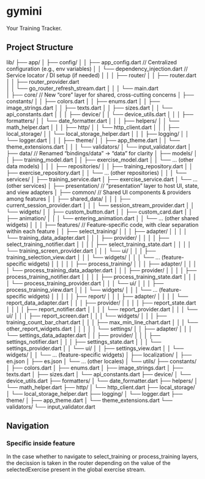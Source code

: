 # gymini

Your Training Tracker.

## Project Structure
lib/
├── app/
│   ├── config/
│   │   ├── app_config.dart         // Centralized configuration (e.g., env variables)
│   │   └── dependency_injection.dart  // Service locator / DI setup (if needed)
│   │
│   ├── router/
│   │   ├── router.dart             
│   │   ├── router_provider.dart    
│   │   └── go_router_refresh_stream.dart 
│   │
│   └── main.dart                   
│
├── core/                           // New “core” layer for shared, cross-cutting concerns
│   ├── constants/
│   │   ├── colors.dart
│   │   ├── enums.dart
│   │   ├── image_strings.dart
│   │   ├── texts.dart
│   │   ├── sizes.dart
│   │   └── api_constants.dart
│   │
│   ├── device/
│   │   └── device_utils.dart
│   │
│   ├── formatters/
│   │   └── date_formatter.dart
│   │
│   ├── helpers/
│   │   └── math_helper.dart
│   │
│   ├── http/
│   │   └── http_client.dart
│   │
│   ├── local_storage/
│   │   └── local_storage_helper.dart
│   │
│   ├── logging/
│   │   └── logger.dart
│   │
│   ├── theme/
│   │   ├── app_theme.dart
│   │   └── theme_extensions.dart
│   │
│   └── validators/
│       └── input_validator.dart
│
├── data/                           // Renamed “bindings/data” → “data” for clarity
│   ├── models/
│   │   ├── training_model.dart
│   │   ├── exercise_model.dart
│   │   └── ... (other data models)
│   │
│   ├── repositories/
│   │   ├── training_repository.dart
│   │   ├── exercise_repository.dart
│   │   └── ... (other repositories)
│   │
│   └── services/
│       ├── training_service.dart
│       ├── exercise_service.dart
│       └── ... (other services)
│
├── presentation/                   // “presentation” layer to host UI, state, and view adapters
│   ├── common/                     // Shared UI components & providers among features
│   │   ├── shared_data/
│   │   │   ├── current_session_provider.dart
│   │   │   └── session_stream_provider.dart
│   │   └── widgets/
│   │       ├── custom_button.dart
│   │       ├── custom_card.dart
│   │       ├── animation/
│   │       │   └── entering_animation.dart
│   │       └── ... (other shared widgets)
│   │
│   ├── features/                   // Feature-specific code, with clear separation within each feature
│   │   ├── select_training/
│   │   │   ├── adapter/
│   │   │   │   └── training_data_adapter.dart
│   │   │   ├── provider/
│   │   │   │   ├── select_training_notifier.dart
│   │   │   │   ├── select_training_state.dart
│   │   │   │   └── training_screen_provider.dart
│   │   │   └── ui/
│   │   │       ├── training_selection_view.dart
│   │   │       └── widgets/
│   │   │           └── ... (feature-specific widgets)
│   │   │
│   │   ├── process_training/
│   │   │   ├── adapter/
│   │   │   │   └── process_training_data_adapter.dart
│   │   │   ├── provider/
│   │   │   │   ├── process_training_notifier.dart
│   │   │   │   ├── process_training_state.dart
│   │   │   │   └── process_training_provider.dart
│   │   │   └── ui/
│   │   │       ├── process_training_view.dart
│   │   │       └── widgets/
│   │   │           └── ... (feature-specific widgets)
│   │   │
│   │   ├── report/
│   │   │   ├── adapter/
│   │   │   │   └── report_data_adapter.dart
│   │   │   ├── provider/
│   │   │   │   ├── report_state.dart
│   │   │   │   ├── report_notifier.dart
│   │   │   │   └── report_provider.dart
│   │   │   └── ui/
│   │   │       ├── report_screen.dart
│   │   │       └── widgets/
│   │   │           ├── training_count_bar_chart.dart
│   │   │           ├── max_min_line_chart.dart
│   │   │           └── other_report_widgets.dart
│   │   │
│   │   └── settings/
│   │       ├── adapter/
│   │       │   └── settings_data_adapter.dart
│   │       ├── provider/
│   │       │   ├── settings_notifier.dart
│   │       │   ├── settings_state.dart
│   │       │   └── settings_provider.dart
│   │       └── ui/
│   │           ├── settings_view.dart
│   │           └── widgets/
│   │               └── ... (feature-specific widgets)
│
├── localization/
│   ├── en.json
│   ├── es.json
│   └── ... (other locales)
│
└── utils/
    ├── constants/
    │   ├── colors.dart
    │   ├── enums.dart
    │   ├── image_strings.dart
    │   ├── texts.dart
    │   ├── sizes.dart
    │   └── api_constants.dart
    ├── device/
    │   └── device_utils.dart
    ├── formatters/
    │   └── date_formatter.dart
    ├── helpers/
    │   └── math_helper.dart
    ├── http/
    │   └── http_client.dart
    ├── local_storage/
    │   └── local_storage_helper.dart
    ├── logging/
    │   └── logger.dart
    ├── theme/
    │   ├── app_theme.dart
    │   └── theme_extensions.dart
    └── validators/
        └── input_validator.dart


## Navigation
### Specific inside feature
In the case whether to navigate to select_training or process_training layers, the decission is taken in the router depending on the value of the selectedExercise present in the global exercise stream.